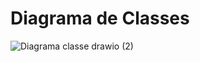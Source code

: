 # Diagrama de Classes
![Diagrama classe drawio (2)](https://github.com/user-attachments/assets/4bf6724c-943b-4dc5-8525-dd22de32712d)

